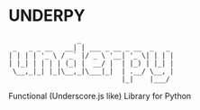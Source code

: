 # UNDERPY

```
                 _
 _   _ _ __   __| | ___ _ __ _ __  _   _
| | | | '_ \ / _` |/ _ \ '__| '_ \| | | |
| |_| | | | | (_| |  __/ |  | |_) | |_| |
 \__,_|_| |_|\__,_|\___|_|  | .__/ \__, |
                            |_|    |___/
```

Functional (Underscore.js like) Library for Python
